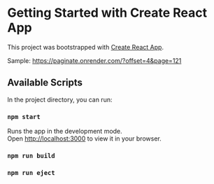 # Getting Started with Create React App

This project was bootstrapped with [Create React App](https://github.com/facebook/create-react-app).


Sample:   https://paginate.onrender.com/?offset=4&page=121

## Available Scripts

In the project directory, you can run:

### `npm start`

Runs the app in the development mode.\
Open [http://localhost:3000](http://localhost:3000) to view it in your browser.

### `npm run build`

### `npm run eject`
